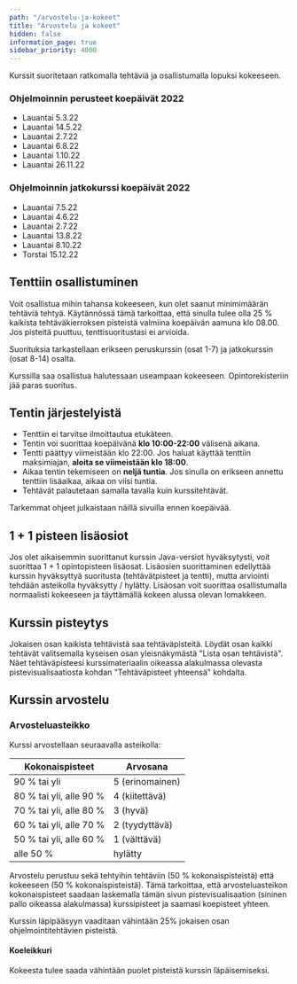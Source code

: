 ```yaml
---
path: "/arvostelu-ja-kokeet"
title: "Arvostelu ja kokeet"
hidden: false
information_page: true
sidebar_priority: 4000
---
```


Kurssit suoritetaan ratkomalla tehtäviä ja osallistumalla lopuksi kokeeseen.

### Ohjelmoinnin perusteet koepäivät 2022

* Lauantai 5.3.22
* Lauantai 14.5.22
* Lauantai 2.7.22
* Lauantai 6.8.22
* Lauantai 1.10.22
* Lauantai 26.11.22

### Ohjelmoinnin jatkokurssi koepäivät 2022

* Lauantai 7.5.22
* Lauantai 4.6.22
* Lauantai 2.7.22
* Lauantai 13.8.22
* Lauantai 8.10.22
* Torstai 15.12.22

## Tenttiin osallistuminen

Voit osallistua mihin tahansa kokeeseen, kun olet saanut minimimäärän tehtäviä tehtyä. Käytännössä tämä tarkoittaa, että sinulla tulee olla 25 % kaikista tehtäväkierroksen pisteistä valmiina koepäivän aamuna klo 08.00. Jos pisteitä puuttuu, tenttisuoritustasi ei arvioida.

Suorituksia tarkastellaan erikseen peruskurssin (osat 1-7) ja jatkokurssin (osat 8-14) osalta.

Kurssilla saa osallistua halutessaan useampaan kokeeseen. Opintorekisteriin jää paras suoritus.

## Tentin järjestelyistä

* Tenttiin ei tarvitse ilmoittautua etukäteen.
* Tentin voi suorittaa koepäivänä **klo 10:00-22:00** välisenä aikana.
* Tentti päättyy viimeistään klo 22:00. Jos haluat käyttää tenttiin maksimiajan, **aloita se viimeistään klo 18:00**.
* Aikaa tentin tekemiseen on **neljä tuntia**. Jos sinulla on erikseen annettu tenttiin lisäaikaa, aikaa on viisi tuntia.
* Tehtävät palautetaan samalla tavalla kuin kurssitehtävät.

Tarkemmat ohjeet julkaistaan näillä sivuilla ennen koepäivää.

## 1 + 1 pisteen lisäosiot

Jos olet aikaisemmin suorittanut kurssin Java-versiot hyväksytysti, voit suorittaa 1 + 1 opintopisteen lisäosat. Lisäosien suorittaminen edellyttää kurssin hyväksyttyä suoritusta (tehtävätpisteet ja tentti), mutta arviointi tehdään asteikolla hyväksytty / hylätty. Lisäosan voit suorittaa osallistumalla normaalisti kokeeseen ja täyttämällä kokeen alussa olevan lomakkeen.

## Kurssin pisteytys

Jokaisen osan kaikista tehtävistä saa tehtäväpisteitä. Löydät osan kaikki tehtävät valitsemalla kyseisen osan yleisnäkymästä "Lista osan tehtävistä". Näet tehtäväpisteesi kurssimateriaalin oikeassa alakulmassa olevasta pistevisualisaatiosta kohdan "Tehtäväpisteet yhteensä" kohdalta.

## Kurssin arvostelu

### Arvosteluasteikko

Kurssi arvostellaan seuraavalla asteikolla:

<table>
    <thead>
    <tr>
        <th>Kokonaispisteet</th>
        <th>Arvosana</th>
    </tr>
    </thead>
    <tbody>
    <tr>
        <td>90 % tai yli</td>
        <td>5 (erinomainen)</td>
    </tr>
    <tr>
        <td>80 % tai yli, alle 90 %</td>
        <td>4 (kiitettävä)</td>
    </tr>
    <tr>
        <td>70 % tai yli, alle 80 %</td>
        <td>3 (hyvä)</td>
    </tr>
    <tr>
        <td>60 % tai yli, alle 70 %</td>
        <td>2 (tyydyttävä)</td>
    </tr>
    <tr>
        <td>50 % tai yli, alle 60 %</td>
        <td>1 (välttävä)</td>
    </tr>
    <tr>
        <td>alle 50 %</td>
        <td>hylätty</td>
    </tr>
    </tbody>
</table>

Arvostelu perustuu sekä tehtyihin tehtäviin (50 % kokonaispisteistä) että kokeeseen (50 % kokonaispisteistä). Tämä tarkoittaa, että arvosteluasteikon kokonaispisteet saadaan laskemalla tämän sivun pistevisualisaation (sininen pallo oikeassa alakulmassa) kurssipisteet ja saamasi koepisteet yhteen.

Kurssin läpipääsyyn vaaditaan vähintään 25% jokaisen osan ohjelmointitehtävien pisteistä.

#### Koeleikkuri

Kokeesta tulee saada vähintään puolet pisteistä kurssin läpäisemiseksi.
